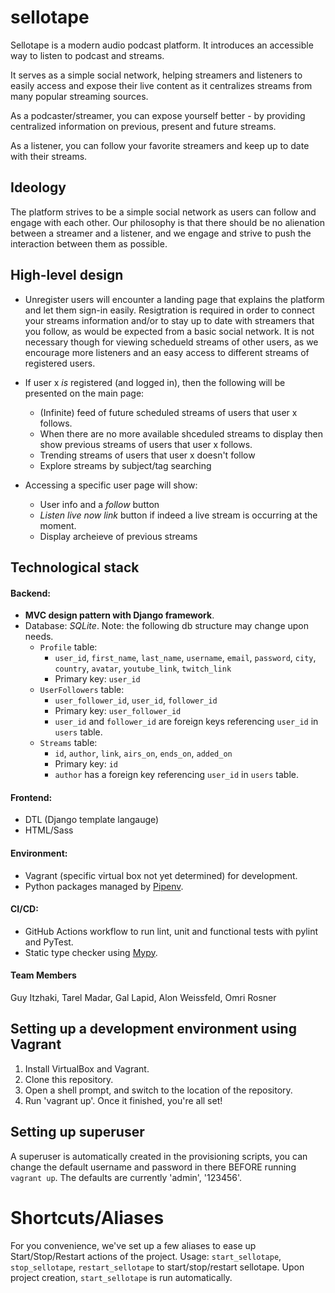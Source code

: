 # sellotape

Sellotape is a modern audio podcast platform.
It introduces an accessible way to listen to podcast and streams.

It serves as a simple social network, helping streamers and listeners to easily access and expose their live content as it centralizes streams from many popular streaming sources.

As a podcaster/streamer, you can expose yourself better - by providing centralized information on previous, present and future streams.

As a listener, you can follow your favorite streamers and keep up to date with their streams.

## Ideology 
The platform strives to be a simple social network as users can follow and engage with each other.
Our philosophy is that there should be no alienation between a streamer and a listener, and we engage and strive to push the interaction between them as possible.

## High-level design
* Unregister users will encounter a landing page that explains the platform and let them sign-in easily.
Resigtration is required in order to connect your streams information and/or to stay up to date with streamers that you follow, as would be expected from a basic social network.
It is not necessary though for viewing schedueld streams of other users, as we encourage more listeners and an easy access to different streams of registered users.

* If user x _is_ registered (and logged in), then the following will be presented on the main page:
    * (Infinite) feed of future scheduled streams of users that user x follows.
    * When there are no more available shceduled streams to display then show previous streams of users that user x follows.
    * Trending streams of users that user x doesn't follow
    * Explore streams by subject/tag searching

* Accessing a specific user page will show:
    * User info and a _follow_ button
    * _Listen live now link_ button if indeed a live stream is occurring at the moment.
    * Display archeieve of previous streams

## Technological stack 

#### Backend:

* **MVC design pattern with Django framework**.
* Database: _SQLite_.
    Note: the following db structure may change upon needs.
    * `Profile` table:
        * `user_id`, `first_name`, `last_name`, `username`, `email`, `password`, `city`, `country`, `avatar`, `youtube_link`, `twitch_link`
        * Primary key: `user_id`
    * `UserFollowers` table:
        * `user_follower_id`, `user_id`, `follower_id`
        * Primary key: `user_follower_id`
        * `user_id` and `follower_id` are foreign keys referencing `user_id` in `users` table.
    * `Streams` table:
        * `id`, `author`, `link`, `airs_on`, `ends_on`, `added_on`
        * Primary key: `id`
        * `author` has a foreign key referencing `user_id` in `users` table.

#### Frontend:
* DTL (Django template langauge)
* HTML/Sass

#### Environment:
* Vagrant (specific virtual box not yet determined) for development.
* Python packages managed by [Pipenv](https://pipenv-fork.readthedocs.io/en/latest/).

#### CI/CD:
* GitHub Actions workflow to run lint, unit and functional tests with pylint and PyTest.
* Static type checker using [Mypy](http://mypy-lang.org/).

#### Team Members
Guy Itzhaki, Tarel Madar, Gal Lapid, Alon Weissfeld, Omri Rosner

## Setting up a development environment using Vagrant
1. Install VirtualBox and Vagrant.
2. Clone this repository.
3. Open a shell prompt, and switch to the location of the repository.
4. Run 'vagrant up'. Once it finished, you're all set!

## Setting up superuser
A superuser is automatically created in the provisioning scripts, you can change the default username and password in there BEFORE running `vagrant up`.
The defaults are currently 'admin', '123456'.

# Shortcuts/Aliases
For you convenience, we've set up a few aliases to ease up Start/Stop/Restart actions of the project.
Usage: `start_sellotape`, `stop_sellotape`, `restart_sellotape` to start/stop/restart sellotape.
Upon project creation, `start_sellotape` is run automatically.
